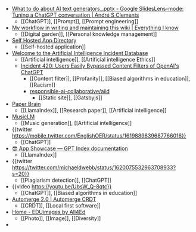 - [What to do about AI text generators_.pptx - Google Slides](https://docs.google.com/presentation/d/1P5nSOm1g3CvsoPEga4fSnzjMiLtGg7Bf/mobilepresent#slide=id.p2)[Lens-mode: Tuning a ChatGPT conversation | André S Clements](https://andresclements.com/937/lens-mode-tuning-a-chatgpt-conversation/)
	- [[ChatGPT]], [[Prompt]], [[Prompt engineering]]
- [My workflow in writing and maintaining this wiki | Everything I know](https://wiki.nikiv.dev/other/wiki-workflow)
	- [[Digital garden]], [[Personal knowledge management]]
- [Self Hosted App Directory](https://noted.lol/directory/)
	- [[Self-hosted application]]
- [Welcome to the Artificial Intelligence Incident Database](https://incidentdatabase.ai/)
	- [[Artificial intelligence]], [[Artificial intelligence Ethics]]
	- [Incident 420: Users Easily Bypassed Content Filters of OpenAI's ChatGPT](https://incidentdatabase.ai/cite/420)
		- [[Content filter]], [[Profanity]], [[Biased algorithms in education]], [[Racism]]
		- [responsible-ai-collaborative/aiid](https://github.com/responsible-ai-collaborative/aiid)
			- [[Static site]], [[Gatsbyjs]]
- [Paper Brain](https://www.paperbrain.study/)
	- [[LlamaIndex]], [[Research paper]], [[Artificial intelligence]]
- [MusicLM](https://google-research.github.io/seanet/musiclm/examples/)
	- [[Music generation]], [[Artificial intelligence]]
- {{twitter https://mobile.twitter.com/EnglishOER/status/1619889839687766016}}
	- [[ChatGPT]]
- [😎 App Showcase — GPT Index documentation](https://gpt-index.readthedocs.io/en/latest/gallery/app_showcase.html)
	- [[LlamaIndex]]
- {{twitter https://twitter.com/michaeldwebb/status/1620075532963708933?s=20}}
	- [[Plagiarism detection]], [[ChatGPT]]
- {{video https://youtu.be/UbsW_Q-8qtc}}
	- [[ChatGPT]], [[Biased algorithms in education]]
- [Automerge 2.0 | Automerge CRDT](https://automerge.org/blog/automerge-2/)
	- [[CRDT]], [[Local first software]]
- [Home - EDUimages by All4Ed](https://images.all4ed.org/)
	- [[Photo]], [[Image]], [[Diversity]]
-